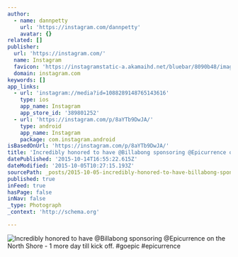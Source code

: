 ```yaml
---
author:
  - name: dannpetty
    url: 'https://instagram.com/dannpetty'
    avatar: {}
related: []
publisher:
  url: 'https://instagram.com/'
  name: Instagram
  favicon: 'https://instagramstatic-a.akamaihd.net/bluebar/8090b48/images/ico/favicon.ico'
  domain: instagram.com
keywords: []
app_links:
  - url: 'instagram://media?id=1088289148765143616'
    type: ios
    app_name: Instagram
    app_store_id: '389801252'
  - url: 'https://instagram.com/p/8aYTb9DwJA/'
    type: android
    app_name: Instagram
    package: com.instagram.android
isBasedOnUrl: 'https://instagram.com/p/8aYTb9DwJA/'
title: 'Incredibly honored to have @Billabong sponsoring @Epicurrence on the North Shore - 1 more day till kick off. #goepic #epicurrence'
datePublished: '2015-10-14T16:55:22.615Z'
dateModified: '2015-10-05T10:27:15.193Z'
sourcePath: _posts/2015-10-05-incredibly-honored-to-have-billabong-sponsoring-epicurrenc.md
published: true
inFeed: true
hasPage: false
inNav: false
_type: Photograph
_context: 'http://schema.org'

---
```

![Incredibly honored to have &commat;Billabong sponsoring &commat;Epicurrence on the North Shore - 1 more day till kick off&period; &num;goepic &num;epicurrence](https://scontent.cdninstagram.com/hphotos-xfa1/t51.2885-15/s640x640/sh0.08/e35/12144119_627426097360842_1015098596_n.jpg)